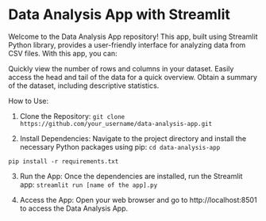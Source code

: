 # Data Analysis App with Streamlit

Welcome to the Data Analysis App repository! This app, built using Streamlit Python library, provides a user-friendly interface for analyzing data from CSV files. With this app, you can:

Quickly view the number of rows and columns in your dataset.
Easily access the head and tail of the data for a quick overview.
Obtain a summary of the dataset, including descriptive statistics.

How to Use:
1. Clone the Repository:
   ```git clone https://github.com/your_username/data-analysis-app.git```

   
3. Install Dependencies:
   Navigate to the project directory and install the necessary Python packages using pip:
   ```cd data-analysis-app```
   
  ```pip install -r requirements.txt```

  
3. Run the App:
Once the dependencies are installed, run the Streamlit app:
```streamlit run [name of the app].py```


4. Access the App:
Open your web browser and go to http://localhost:8501 to access the Data Analysis App.
